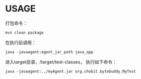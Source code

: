 # USAGE

打包命令：

```shell
mvn clean package
```

在执行前调用：

```shell script
java -javaagent:agent_jar_path java_app
```

进入target目录，/target/test-classes， 执行如下命令：

```shell script
java -javaagent:../myAgent.jar org.chobit.bytebuddy.MyTest
```